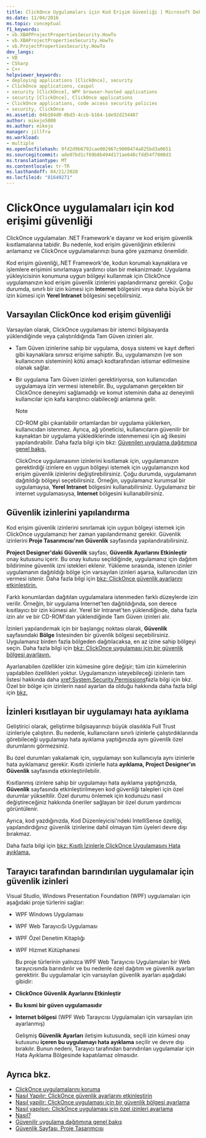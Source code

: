 ```yaml
---
title: ClickOnce Uygulamaları için Kod Erişim Güvenliği | Microsoft Dokümanlar
ms.date: 11/04/2016
ms.topic: conceptual
f1_keywords:
- vb.XBAPProjectPropertiesSecurity.HowTo
- vb.XBAProjectPropertiesSecurity.HowTo
- vb.ProjectPropertiesSecurity.HowTo
dev_langs:
- VB
- CSharp
- C++
helpviewer_keywords:
- deploying applications [ClickOnce], security
- ClickOnce applications, caspol
- security [ClickOnce], WPF browser-hosted applications
- security [ClickOnce], ClickOnce applications
- ClickOnce applications, code access security policies
- security, ClickOnce
ms.assetid: 04b104d0-0bd3-4ccb-b164-1de92d234487
author: mikejo5000
ms.author: mikejo
manager: jillfra
ms.workload:
- multiple
ms.openlocfilehash: 9fd2d9b6792cae002967c9000474a825bd3a0651
ms.sourcegitcommit: ade07bd1cf69b8b494d171ae648cfdd54f7800d3
ms.translationtype: MT
ms.contentlocale: tr-TR
ms.lasthandoff: 04/21/2020
ms.locfileid: "81649271"
---
```

# <a name="code-access-security-for-clickonce-applications"></a>ClickOnce uygulamaları için kod erişimi güvenliği
ClickOnce uygulamaları .NET Framework'e dayanır ve kod erişim güvenlik kısıtlamalarına tabidir. Bu nedenle, kod erişim güvenliğinin etkilerini anlamanız ve ClickOnce uygulamalarınızı buna göre yazmanız önemlidir.

 Kod erişim güvenliği,.NET Framework'de, kodun korumalı kaynaklara ve işlemlere erişimini sınırlamaya yardımcı olan bir mekanizmadır. Uygulama yükleyicisinin konumuna uygun bölgeyi kullanmak için ClickOnce uygulamanızın kod erişim güvenlik izinlerini yapılandırmanız gerekir. Çoğu durumda, sınırlı bir izin kümesi için **Internet** bölgesini veya daha büyük bir izin kümesi için **Yerel Intranet** bölgesini seçebilirsiniz.

## <a name="default-clickonce-code-access-security"></a>Varsayılan ClickOnce kod erişim güvenliği
 Varsayılan olarak, ClickOnce uygulaması bir istemci bilgisayarda yüklendiğinde veya çalıştırıldığında Tam Güven izinleri alır.

- Tam Güven izinlerine sahip bir uygulama, dosya sistemi ve kayıt defteri gibi kaynaklara sınırsız erişime sahiptir. Bu, uygulamanızın (ve son kullanıcının sisteminin) kötü amaçlı kodtarafından istismar edilmesine olanak sağlar.

- Bir uygulama Tam Güven izinleri gerektiriyorsa, son kullanıcıdan uygulamaya izin vermesi istenebilir. Bu, uygulamanın gerçekten bir ClickOnce deneyimi sağlamadığı ve komut isteminin daha az deneyimli kullanıcılar için kafa karıştırıcı olabileceği anlamına gelir.

  > [!NOTE]
  > CD-ROM gibi çıkarılabilir ortamlardan bir uygulama yüklerken, kullanıcıdan istenmez. Ayrıca, ağ yöneticisi, kullanıcıların güvenilir bir kaynaktan bir uygulama yüklediklerinde istenmemesi için ağ ilkesini yapılandırabilir. Daha fazla bilgi için bkz: [Güvenilen uygulama dağıtımına genel bakış.](../deployment/trusted-application-deployment-overview.md)

  ClickOnce uygulamasının izinlerini kısıtlamak için, uygulamanızın gerektirdiği izinlere en uygun bölgeyi istemek için uygulamanızın kod erişim güvenlik izinlerini değiştirebilirsiniz. Çoğu durumda, uygulamanın dağıtıldığı bölgeyi seçebilirsiniz. Örneğin, uygulamanız kurumsal bir uygulamaysa, **Yerel Intranet** bölgesini kullanabilirsiniz. Uygulamanız bir internet uygulamasıysa, **Internet** bölgesini kullanabilirsiniz.

## <a name="configure-security-permissions"></a>Güvenlik izinlerini yapılandırma
 Kod erişim güvenlik izinlerini sınırlamak için uygun bölgeyi istemek için ClickOnce uygulamanızı her zaman yapılandırmanız gerekir. Güvenlik izinlerini **Proje Tasarımcısı'nın** **Güvenlik** sayfasında yapılandırabilirsiniz.

 **Project Designer'daki** **Güvenlik** sayfası, **Güvenlik Ayarlarını Etkinleştir** onay kutusunu içerir. Bu onay kutusu seçildiğinde, uygulamanız için dağıtım bildirimine güvenlik izni istekleri eklenir. Yükleme sırasında, istenen izinler uygulamanın dağıtıldığı bölge için varsayılan izinleri aşarsa, kullanıcıdan izin vermesi istenir. Daha fazla bilgi için [bkz: ClickOnce güvenlik ayarlarını etkinleştirin.](../deployment/how-to-enable-clickonce-security-settings.md)

 Farklı konumlardan dağıtılan uygulamalara istenmeden farklı düzeylerde izin verilir. Örneğin, bir uygulama Internet'ten dağıtıldığında, son derece kısıtlayıcı bir izin kümesi alır. Yerel bir Intranet'ten yüklendiğinde, daha fazla izin alır ve bir CD-ROM'dan yüklendiğinde Tam Güven izinleri alır.

 İzinleri yapılandırmak için bir başlangıç noktası olarak, **Güvenlik** sayfasındaki **Bölge** listesinden bir güvenlik bölgesi seçebilirsiniz. Uygulamanız birden fazla bölgeden dağıtılacaksa, en az izine sahip bölgeyi seçin. Daha fazla bilgi için [bkz: ClickOnce uygulaması için bir güvenlik bölgesi ayarlayın.](../deployment/how-to-set-a-security-zone-for-a-clickonce-application.md)

 Ayarlanabilen özellikler izin kümesine göre değişir; tüm izin kümelerinin yapılabilen özellikleri yoktur. Uygulamanızın isteyebileceği izinlerin tam listesi hakkında daha <xref:System.Security.Permissions>fazla bilgi için bkz. Özel bir bölge için izinlerin nasıl ayarlan da olduğu hakkında daha fazla bilgi için [bkz.](../deployment/how-to-set-custom-permissions-for-a-clickonce-application.md)

## <a name="debug-an-application-that-has-restricted-permissions"></a>İzinleri kısıtlayan bir uygulamayı hata ayıklama
 Geliştirici olarak, geliştirme bilgisayarınızı büyük olasılıkla Full Trust izinleriyle çalıştırın. Bu nedenle, kullanıcıların sınırlı izinlerle çalıştırdıklarında görebileceği uygulamayı hata ayıklama yaptığınızda aynı güvenlik özel durumlarını görmezsiniz.

 Bu özel durumları yakalamak için, uygulamayı son kullanıcıyla aynı izinlerle hata ayıklamanız gerekir. Kısıtlı izinlerle hata **ayıklama, Project Designer'ın** **Güvenlik** sayfasında etkinleştirilebilir.

 Kısıtlanmış izinlere sahip bir uygulamayı hata ayıklama yaptığınızda, **Güvenlik** sayfasında etkinleştirilmeyen kod güvenliği talepleri için özel durumlar yükseltilir. Özel durumu önlemek için kodunuzu nasıl değiştireceğiniz hakkında öneriler sağlayan bir özel durum yardımcısı görüntülenir.

 Ayrıca, kod yazdığınızda, Kod Düzenleyicisi'ndeki IntelliSense özelliği, yapılandırdığınız güvenlik izinlerine dahil olmayan tüm üyeleri devre dışı bırakmaz.

 Daha fazla bilgi için [bkz: Kısıtlı İzinlerle ClickOnce Uygulamasını Hata ayıklama.](securing-clickonce-applications.md)

## <a name="security-permissions-for-browser-hosted-applications"></a>Tarayıcı tarafından barındırılan uygulamalar için güvenlik izinleri
 Visual Studio, Windows Presentation Foundation (WPF) uygulamaları için aşağıdaki proje türlerini sağlar:

- WPF Windows Uygulaması

- WPF Web TarayıcıSı Uygulaması

- WPF Özel Denetim Kitaplığı

- WPF Hizmet Kütüphanesi

  Bu proje türlerinin yalnızca WPF Web Tarayıcısı Uygulamaları bir Web tarayıcısında barındırılır ve bu nedenle özel dağıtım ve güvenlik ayarları gerektirir. Bu uygulamalar için varsayılan güvenlik ayarları aşağıdaki gibidir:

- **ClickOnce Güvenlik Ayarlarını Etkinleştir**

- **Bu kısmi bir güven uygulamasıdır**

- **Internet bölgesi** (WPF Web Tarayıcısı Uygulamaları için varsayılan izin ayarlanmış)

  Gelişmiş **Güvenlik Ayarları** iletişim kutusunda, seçili izin kümesi onay kutusunu **içeren bu uygulamayı hata ayıklama** seçilir ve devre dışı bırakılır. Bunun nedeni, Tarayıcı tarafından barındırılan uygulamalar için Hata Ayıklama Bölgesinde kapatılamaz olmasıdır.

## <a name="see-also"></a>Ayrıca bkz.
- [ClickOnce uygulamalarını koruma](../deployment/securing-clickonce-applications.md)
- [Nasıl Yapılır: ClickOnce güvenlik ayarlarını etkinleştirin](../deployment/how-to-enable-clickonce-security-settings.md)
- [Nasıl yapilir: ClickOnce uygulaması için bir güvenlik bölgesi ayarlama](../deployment/how-to-set-a-security-zone-for-a-clickonce-application.md)
- [Nasıl yapılsın: ClickOnce uygulaması için özel izinleri ayarlama](../deployment/how-to-set-custom-permissions-for-a-clickonce-application.md)
- [Nasıl?](securing-clickonce-applications.md)
- [Güvenilir uygulama dağıtımına genel bakış](../deployment/trusted-application-deployment-overview.md)
- [Güvenlik Sayfası, Proje Tasarımcısı](../ide/reference/security-page-project-designer.md)